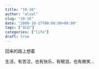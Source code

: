 ```yaml
---
title: "10-16"
author: "alswl"
slug: "10-16"
date: "2008-10-17T00:00:00+08:00"
tags: ["日记"]
categories: ["life"]
draft: true
---
```


回来的路上想着

生活，有苦涩，也有快乐，有眼泪，也有微笑...

